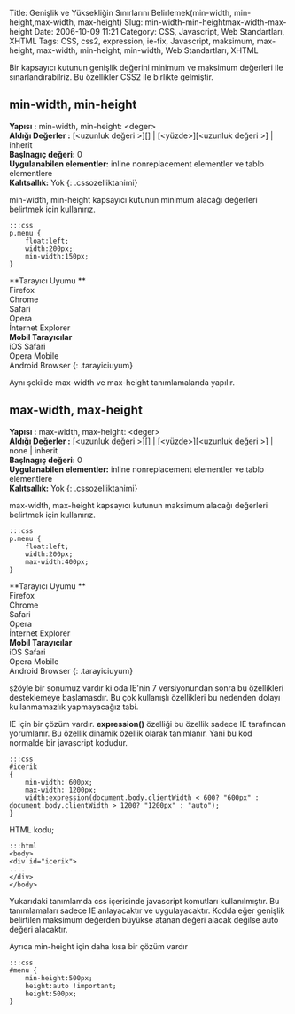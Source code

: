 Title: Genişlik ve Yüksekliğin Sınırlarını Belirlemek(min-width, min-height,max-width, max-height)
Slug: min-width-min-heightmax-width-max-height
Date: 2006-10-09 11:21
Category: CSS, Javascript, Web Standartları, XHTML
Tags: CSS, css2, expression, ie-fix, Javascript, maksimum, max-height, max-width, min-height, min-width, Web Standartları, XHTML

Bir kapsayıcı kutunun genişlik değerini minimum ve maksimum değerleri
ile sınarlandırabilriz. Bu özellikler CSS2 ile birlikte gelmiştir.

## min-width, min-height

**Yapısı :** min-width, min-height: <deger\>    
**Aldığı Değerler :** [<uzunluk değeri \>][] | [<yüzde\>][<uzunluk değeri \>] | inherit    
**Başlnagıç değeri:** 0     
**Uygulanabilen elementler:** inline nonreplacement elementler ve tablo elementlere    
**Kalıtsallık:** Yok
{: .cssozelliktanimi}

min-width, min-height kapsayıcı kutunun minimum alacağı değerleri
belirtmek için kullanırız.

	:::css
	p.menu { 
		float:left; 
		width:200px;
		min-width:150px; 
	} 

**Tarayıcı Uyumu **   
Firefox   
Chrome   
Safari  
Opera   
İnternet Explorer   
**Mobil Tarayıcılar**  
iOS Safari  
Opera Mobile   
Android Browser
{: .tarayiciuyum}
 

Aynı şekilde max-width ve max-height tanımlamalarıda yapılır.

## max-width, max-height

**Yapısı :** max-width, max-height: <deger\>    
**Aldığı Değerler :** [<uzunluk değeri \>][] | [<yüzde\>][<uzunluk değeri \>] | none | inherit    
**Başlnagıç değeri:** 0     
**Uygulanabilen elementler:** inline nonreplacement elementler ve tablo elementlere    
**Kalıtsallık:** Yok
{: .cssozelliktanimi}

max-width, max-height kapsayıcı kutunun maksimum alacağı değerleri
belirtmek için kullanırız.

	:::css
	p.menu {
		float:left;
		width:200px;
		max-width:400px;
	}

**Tarayıcı Uyumu **   
Firefox   
Chrome   
Safari  
Opera   
İnternet Explorer   
**Mobil Tarayıcılar**  
iOS Safari  
Opera Mobile   
Android Browser
{: .tarayiciuyum}
 

şžöyle bir sonumuz vardır ki oda IE'nin 7 versiyonundan sonra bu
özellikleri desteklemeye başlamasdır. Bu çok kullanışlı özellikleri bu
nedenden dolayı kullanmamazlık yapmayacağız tabi.

IE için bir çözüm vardır. **expression()** özelliği bu özellik sadece IE
tarafından yorumlanır. Bu özellik dinamik özellik olarak tanımlanır.
Yani bu kod normalde bir javascript kodudur.

	:::css
	#icerik
	{
		min-width: 600px;
		max-width: 1200px;
		width:expression(document.body.clientWidth < 600? "600px" : document.body.clientWidth > 1200? "1200px" : "auto");
	}

HTML kodu;

	:::html
	<body>
	<div id="icerik">
	....
	</div>
	</body>


Yukarıdaki tanımlamda css içerisinde javascript komutları
kullanılmıştır. Bu tanımlamaları sadece IE anlayacaktır ve
uygulayacaktır. Kodda eğer genişlik belirtilen maksimum değerden büyükse
atanan değeri alacak değilse auto değeri alacaktır.

Ayrıca min-height için daha kısa bir çözüm vardır

	:::css
	#menu {
		min-height:500px;
		height:auto !important;
		height:500px;
	}


  [<uzunluk değeri >]: http://www.fatihhayrioglu.com/?p=95
